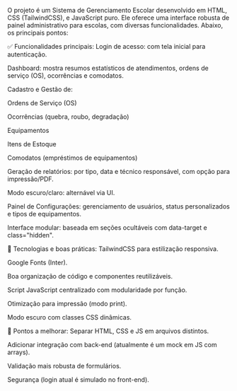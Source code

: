 O projeto é um Sistema de Gerenciamento Escolar desenvolvido em HTML, CSS (TailwindCSS), e JavaScript puro. Ele oferece uma interface robusta de painel administrativo para escolas, com diversas funcionalidades. Abaixo, os principais pontos:

✅ Funcionalidades principais:
Login de acesso: com tela inicial para autenticação.

Dashboard: mostra resumos estatísticos de atendimentos, ordens de serviço (OS), ocorrências e comodatos.

Cadastro e Gestão de:

Ordens de Serviço (OS)

Ocorrências (quebra, roubo, degradação)

Equipamentos

Itens de Estoque

Comodatos (empréstimos de equipamentos)

Geração de relatórios: por tipo, data e técnico responsável, com opção para impressão/PDF.

Modo escuro/claro: alternável via UI.

Painel de Configurações: gerenciamento de usuários, status personalizados e tipos de equipamentos.

Interface modular: baseada em seções ocultáveis com data-target e class="hidden".

🧪 Tecnologias e boas práticas:
TailwindCSS para estilização responsiva.

Google Fonts (Inter).

Boa organização de código e componentes reutilizáveis.

Script JavaScript centralizado com modularidade por função.

Otimização para impressão (modo print).

Modo escuro com classes CSS dinâmicas.

📌 Pontos a melhorar:
Separar HTML, CSS e JS em arquivos distintos.

Adicionar integração com back-end (atualmente é um mock em JS com arrays).

Validação mais robusta de formulários.

Segurança (login atual é simulado no front-end).

